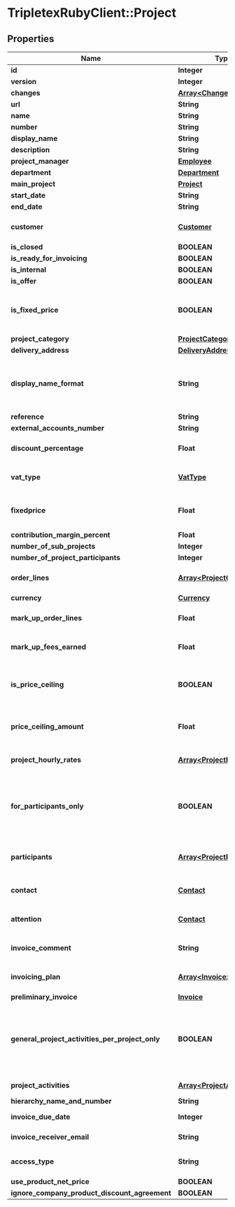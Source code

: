 # TripletexRubyClient::Project

## Properties
Name | Type | Description | Notes
------------ | ------------- | ------------- | -------------
**id** | **Integer** |  | [optional] 
**version** | **Integer** |  | [optional] 
**changes** | [**Array&lt;Change&gt;**](Change.md) |  | [optional] 
**url** | **String** |  | [optional] 
**name** | **String** |  | 
**number** | **String** |  | [optional] 
**display_name** | **String** |  | [optional] 
**description** | **String** |  | [optional] 
**project_manager** | [**Employee**](Employee.md) |  | 
**department** | [**Department**](Department.md) |  | [optional] 
**main_project** | [**Project**](Project.md) |  | [optional] 
**start_date** | **String** |  | 
**end_date** | **String** |  | [optional] 
**customer** | [**Customer**](Customer.md) | The project&#39;s customer | [optional] 
**is_closed** | **BOOLEAN** |  | [optional] 
**is_ready_for_invoicing** | **BOOLEAN** |  | [optional] 
**is_internal** | **BOOLEAN** |  | 
**is_offer** | **BOOLEAN** |  | [optional] 
**is_fixed_price** | **BOOLEAN** | Project is fixed price if set to true, hourly rate if set to false. | [optional] 
**project_category** | [**ProjectCategory**](ProjectCategory.md) |  | [optional] 
**delivery_address** | [**DeliveryAddress**](DeliveryAddress.md) |  | [optional] 
**display_name_format** | **String** | Defines project name presentation in overviews. | [optional] 
**reference** | **String** |  | [optional] 
**external_accounts_number** | **String** |  | [optional] 
**discount_percentage** | **Float** | Project discount percentage. | [optional] 
**vat_type** | [**VatType**](VatType.md) | The default vat type for this project. | [optional] 
**fixedprice** | **Float** | Fixed price amount, in the project&#39;s currency. | [optional] 
**contribution_margin_percent** | **Float** |  | [optional] 
**number_of_sub_projects** | **Integer** |  | [optional] 
**number_of_project_participants** | **Integer** |  | [optional] 
**order_lines** | [**Array&lt;ProjectOrderLine&gt;**](ProjectOrderLine.md) | Order lines tied to the order | [optional] 
**currency** | [**Currency**](Currency.md) |  | [optional] 
**mark_up_order_lines** | **Float** | Set mark-up (%) for order lines. | [optional] 
**mark_up_fees_earned** | **Float** | Set mark-up (%) for fees earned. | [optional] 
**is_price_ceiling** | **BOOLEAN** | Set to true if an hourly rate project has a price ceiling. | [optional] 
**price_ceiling_amount** | **Float** | Price ceiling amount, in the project&#39;s currency. | [optional] 
**project_hourly_rates** | [**Array&lt;ProjectHourlyRate&gt;**](ProjectHourlyRate.md) | Project Rate Types tied to the project. | [optional] 
**for_participants_only** | **BOOLEAN** | Set to true if only project participants can register information on the project | [optional] 
**participants** | [**Array&lt;ProjectParticipant&gt;**](ProjectParticipant.md) | Link to individual project participants. | [optional] 
**contact** | [**Contact**](Contact.md) | Customer contact person. | [optional] 
**attention** | [**Contact**](Contact.md) | Customer in attention of person | [optional] 
**invoice_comment** | **String** | Comment for project invoices | [optional] 
**invoicing_plan** | [**Array&lt;Invoice&gt;**](Invoice.md) | Invoicing plans tied to the project | [optional] 
**preliminary_invoice** | [**Invoice**](Invoice.md) |  | [optional] 
**general_project_activities_per_project_only** | **BOOLEAN** | Set to true if a general project activity must be linked to project to allow time tracking. | [optional] 
**project_activities** | [**Array&lt;ProjectActivity&gt;**](ProjectActivity.md) | Project Activities | [optional] 
**hierarchy_name_and_number** | **String** |  | [optional] 
**invoice_due_date** | **Integer** | invoice due date | [optional] 
**invoice_receiver_email** | **String** | receiver email | [optional] 
**access_type** | **String** | READ/WRITE access on project | [optional] 
**use_product_net_price** | **BOOLEAN** |  | [optional] 
**ignore_company_product_discount_agreement** | **BOOLEAN** |  | [optional] 


